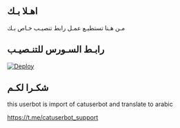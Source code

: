 ## اهـلا بـك
مـن هـنا تستطيـع عمـل رابط تنصيـب خـاص بـك

## رابـط السـورس للتنـصيـب

[![Deploy](https://www.herokucdn.com/deploy/button.svg)](https://heroku.com/deploy?template=https://github.com/lezary/jmthon)

## شكـرا لكـم 


this userbot is import of catuserbot and translate to arabic

https://t.me/catuserbot_support
